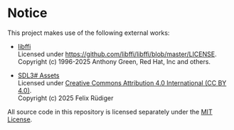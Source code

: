 # Notice

This project makes use of the following external works:

- [libffi](https://github.com/libffi/libffi)  
  Licensed under <https://github.com/libffi/libffi/blob/master/LICENSE>.  
  Copyright (c) 1996-2025  Anthony Green, Red Hat, Inc and others.

- [SDL3# Assets](https://github.com/fruediger/Sdl3Sharp-assets)  
  Licensed under [Creative Commons Attribution 4.0 International (CC BY 4.0)](https://creativecommons.org/licenses/by/4.0/).  
  Copyright (c) 2025 Felix Rüdiger

All source code in this repository is licensed separately under the [MIT License](./LICENSE.md).
